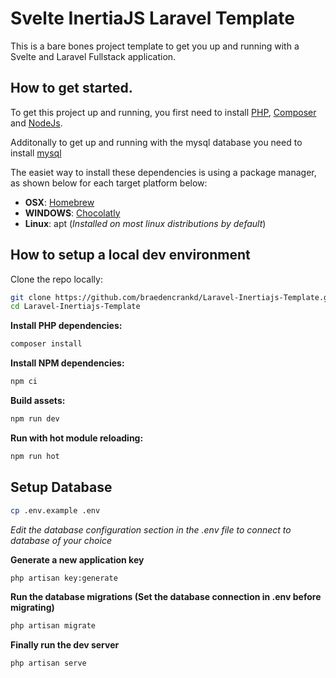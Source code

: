# Svelte InertiaJS Laravel Template

This is a bare bones project template to get you up and running with a Svelte and Laravel Fullstack application.

## How to get started.

To get this project up and running, you first need to install [PHP](https://www.php.net/downloads.php), [Composer](https://getcomposer.org/download/) and [NodeJs](https://nodejs.org/en/download/).

Additonally to get up and running with the mysql database you need to install [mysql](https://dev.mysql.com/downloads/mysql/)

The easiet way to install these dependencies is using a package manager, as shown below for each target platform below:

- **OSX**: [Homebrew](https://brew.sh/)
- **WINDOWS**: [Chocolatly](https://chocolatey.org/)
- **Linux**: apt (_Installed on most linux distributions by default_)

## How to setup a local dev environment

Clone the repo locally:

```sh
git clone https://github.com/braedencrankd/Laravel-Inertiajs-Template.git
cd Laravel-Inertiajs-Template
```

**Install PHP dependencies:**

```sh
composer install
```

**Install NPM dependencies:**

```sh
npm ci
```

**Build assets:**

```sh
npm run dev
```

**Run with hot module reloading:**

```sh
npm run hot
```

## Setup Database

```sh
cp .env.example .env
```

_Edit the database configuration section in the .env file to connect to database of your choice_

**Generate a new application key**

```sh
php artisan key:generate
```

**Run the database migrations (Set the database connection in .env before migrating)**

```sh
php artisan migrate
```

**Finally run the dev server**

```sh
php artisan serve
```
